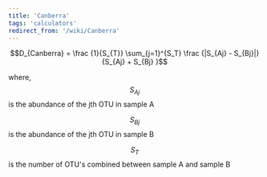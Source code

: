 ```yaml
---
title: 'Canberra'
tags: 'calculators'
redirect_from: '/wiki/Canberra'
---
```

$$D_{Canberra} = \frac {1}{S_{T}}   \sum_{j=1}^{S_T} \frac {|S_{Aj} - S_{Bj}|} {S_{Aj} + S_{Bj} }$$

where,
$$S_{Aj}$$ is the abundance of the jth OTU in sample A

$$S_{Bj}$$ is the abundance of the jth OTU in sample B

$$S_{T}$$ is the number of OTU's combined between sample A and sample B
